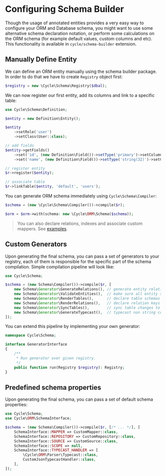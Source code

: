 # Configuring Schema Builder

Though the usage of annotated entities provides a very easy way to configure your ORM and Database schema, you might
want to use some alternative schema declaration notation, or perform some calculations on the ORM schema (for example
default values, custom columns and etc). This functionality is available in `cycle/schema-builder` extension.

## Manually Define Entity

We can define an ORM entity manually using the schema builder package. In order to do that we have to create `Registry`
object first:

```php
$registry = new \Cycle\Schema\Registry($dbal);
```

We can now register our first entity, add its columns and link to a specific table:

```php
use Cycle\Schema\Definition;

$entity = new Definition\Entity();

$entity
    ->setRole('user')
    ->setClass(User::class);

// add fields
$entity->getFields()
    ->set('id', (new Definition\Field())->setType('primary')->setColumn('id')->setPrimary(true))
    ->set('name', (new Definition\Field())->setType('string(32)')->setColumn('user_name'));

// register entity
$r->register($entity);

// associate table
$r->linkTable($entity, 'default', 'users');
```

You can generate ORM schema immediately using `Cycle\Schema\Compiler`:

```php
$schema = (new \Cycle\Schema\Compiler())->compile($r);

$orm = $orm->with(schema: new \Cycle\ORM\Schema($schema));
```

> You can also declare relations, indexes and associate custom mappers.
> See [examples](https://github.com/cycle/schema-builder/tree/master/tests/Schema).

## Custom Generators

Upon generating the final schema, you can pass a set of generators to your registry, each of them is responsible for the
specific part of the schema compilation. Simple compilation pipeline will look like:

```php
use Cycle\Schema;

$schema = (new Schema\Compiler())->compile($r, [
    new Schema\Generator\GenerateRelations(), // generate entity relations
    new Schema\Generator\ValidateEntities(),  // make sure all entity schemas are correct
    new Schema\Generator\RenderTables(),      // declare table schemas
    new Schema\Generator\RenderRelations(),   // declare relation keys and indexes
    new Schema\Generator\SyncTables(),        // sync table changes to database
    new Schema\Generator\GenerateTypecast(),  // typecast non string columns
]);
```

You can extend this pipeline by implementing your own generator:

```php
namespace Cycle\Schema;

interface GeneratorInterface
{
    /**
     * Run generator over given registry.
     */
    public function run(Registry $registry): Registry;
}
```

## Predefined schema properties

Upon generating the final schema, you can pass a set of default schema properties:

```php
use Cycle\Schema;
use Cycle\ORM\SchemaInterface;

$schema = (new Schema\Compiler())->compile($r, [/* ... */], [
    SchemaInterface::MAPPER => CustomMapper::class,
    SchemaInterface::REPOSITORY => CustomRepository::class,
    SchemaInterface::SOURCE => CustomSource::class,
    SchemaInterface::SCOPE => null,
    SchemaInterface::TYPECAST_HANDLER => [
        \Cycle\ORM\Parser\Typecast::class,
        CustomJsonTypecastHandler::class,
    ],
]);
```
